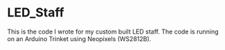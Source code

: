 # LED_Staff
This is the code I wrote for my custom built LED staff. The code is running on an Arduino Trinket using Neopixels (WS2812B).

